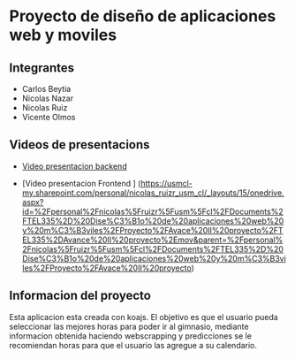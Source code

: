 # Proyecto de diseño de aplicaciones web y moviles

## Integrantes
 - Carlos Beytia
 - Nicolas Nazar
 - Nicolas Ruiz
 - Vicente Olmos
 
## Videos de presentacions
 - [Video presentacion backend ](https://usmcl-my.sharepoint.com/personal/nicolas_ruizr_usm_cl/_layouts/15/stream.aspx?id=%2Fpersonal%2Fnicolas_ruizr_usm_cl%2FDocuments%2FTEL335-%20Diseño%20de%20aplicaciones%20web%20y%20móviles%2FProyecto%2FAvance%20proyecto%2FAvance%20Proyecto-TEL335_Beytia-Nazar-Olmos-Ruiz%2Emov&ct=1683492623070&or=OWA-NT&cid=621030b2-5adc-3e32-76d5-9093d30a25cf&ga=1)

- [Video presentacion Frontend ] (https://usmcl-my.sharepoint.com/personal/nicolas_ruizr_usm_cl/_layouts/15/onedrive.aspx?id=%2Fpersonal%2Fnicolas%5Fruizr%5Fusm%5Fcl%2FDocuments%2FTEL335%2D%20Dise%C3%B1o%20de%20aplicaciones%20web%20y%20m%C3%B3viles%2FProyecto%2FAvace%20II%20proyecto%2FTEL335%2DAvance%20II%20proyecto%2Emov&parent=%2Fpersonal%2Fnicolas%5Fruizr%5Fusm%5Fcl%2FDocuments%2FTEL335%2D%20Dise%C3%B1o%20de%20aplicaciones%20web%20y%20m%C3%B3viles%2FProyecto%2FAvace%20II%20proyecto)
 
## Informacion del proyecto
Esta aplicacion esta creada con koajs. El objetivo es que el usuario pueda seleccionar las mejores horas para poder ir al gimnasio, mediante informacion obtenida haciendo webscrapping y predicciones se le recomiendan horas para que el usuario las agregue a su calendario.
